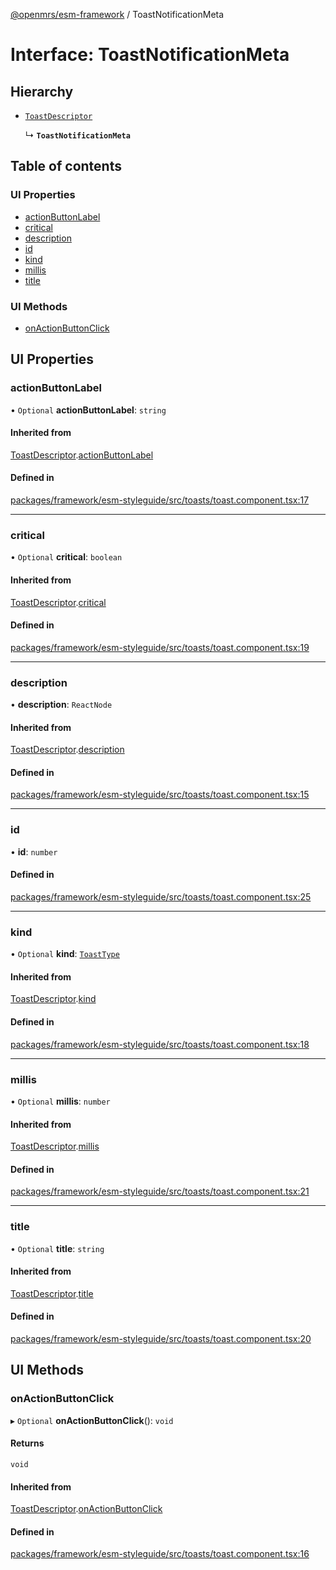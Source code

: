 [@openmrs/esm-framework](../API.md) / ToastNotificationMeta

# Interface: ToastNotificationMeta

## Hierarchy

- [`ToastDescriptor`](ToastDescriptor.md)

  ↳ **`ToastNotificationMeta`**

## Table of contents

### UI Properties

- [actionButtonLabel](ToastNotificationMeta.md#actionbuttonlabel)
- [critical](ToastNotificationMeta.md#critical)
- [description](ToastNotificationMeta.md#description)
- [id](ToastNotificationMeta.md#id)
- [kind](ToastNotificationMeta.md#kind)
- [millis](ToastNotificationMeta.md#millis)
- [title](ToastNotificationMeta.md#title)

### UI Methods

- [onActionButtonClick](ToastNotificationMeta.md#onactionbuttonclick)

## UI Properties

### actionButtonLabel

• `Optional` **actionButtonLabel**: `string`

#### Inherited from

[ToastDescriptor](ToastDescriptor.md).[actionButtonLabel](ToastDescriptor.md#actionbuttonlabel)

#### Defined in

[packages/framework/esm-styleguide/src/toasts/toast.component.tsx:17](https://github.com/kirwea/openmrs-esm-core/blob/main/packages/framework/esm-styleguide/src/toasts/toast.component.tsx#L17)

___

### critical

• `Optional` **critical**: `boolean`

#### Inherited from

[ToastDescriptor](ToastDescriptor.md).[critical](ToastDescriptor.md#critical)

#### Defined in

[packages/framework/esm-styleguide/src/toasts/toast.component.tsx:19](https://github.com/kirwea/openmrs-esm-core/blob/main/packages/framework/esm-styleguide/src/toasts/toast.component.tsx#L19)

___

### description

• **description**: `ReactNode`

#### Inherited from

[ToastDescriptor](ToastDescriptor.md).[description](ToastDescriptor.md#description)

#### Defined in

[packages/framework/esm-styleguide/src/toasts/toast.component.tsx:15](https://github.com/kirwea/openmrs-esm-core/blob/main/packages/framework/esm-styleguide/src/toasts/toast.component.tsx#L15)

___

### id

• **id**: `number`

#### Defined in

[packages/framework/esm-styleguide/src/toasts/toast.component.tsx:25](https://github.com/kirwea/openmrs-esm-core/blob/main/packages/framework/esm-styleguide/src/toasts/toast.component.tsx#L25)

___

### kind

• `Optional` **kind**: [`ToastType`](../API.md#toasttype)

#### Inherited from

[ToastDescriptor](ToastDescriptor.md).[kind](ToastDescriptor.md#kind)

#### Defined in

[packages/framework/esm-styleguide/src/toasts/toast.component.tsx:18](https://github.com/kirwea/openmrs-esm-core/blob/main/packages/framework/esm-styleguide/src/toasts/toast.component.tsx#L18)

___

### millis

• `Optional` **millis**: `number`

#### Inherited from

[ToastDescriptor](ToastDescriptor.md).[millis](ToastDescriptor.md#millis)

#### Defined in

[packages/framework/esm-styleguide/src/toasts/toast.component.tsx:21](https://github.com/kirwea/openmrs-esm-core/blob/main/packages/framework/esm-styleguide/src/toasts/toast.component.tsx#L21)

___

### title

• `Optional` **title**: `string`

#### Inherited from

[ToastDescriptor](ToastDescriptor.md).[title](ToastDescriptor.md#title)

#### Defined in

[packages/framework/esm-styleguide/src/toasts/toast.component.tsx:20](https://github.com/kirwea/openmrs-esm-core/blob/main/packages/framework/esm-styleguide/src/toasts/toast.component.tsx#L20)

## UI Methods

### onActionButtonClick

▸ `Optional` **onActionButtonClick**(): `void`

#### Returns

`void`

#### Inherited from

[ToastDescriptor](ToastDescriptor.md).[onActionButtonClick](ToastDescriptor.md#onactionbuttonclick)

#### Defined in

[packages/framework/esm-styleguide/src/toasts/toast.component.tsx:16](https://github.com/kirwea/openmrs-esm-core/blob/main/packages/framework/esm-styleguide/src/toasts/toast.component.tsx#L16)
